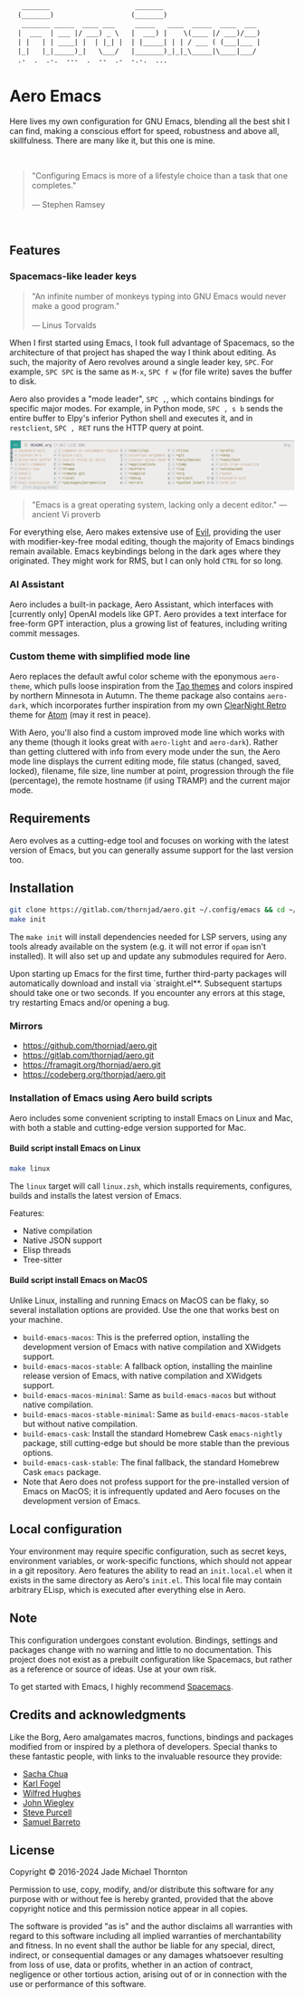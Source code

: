 ```
   _______                     _______
  (_______)                   (_______)
   _______ _____  ____ ___     _____   ____  _____  ____  ___
  |  ___  | ___ |/ ___) _ \   |  ___) |    \(____ |/ ___)/___)
  | |   | | ____| |  | |_| |  | |_____| | | / ___ ( (___|___ |
  |_|   |_|_____)_|   \___/   |_______)_|_|_\_____|\____|___/
  .-  .  .-.  ---  .  --  .-  -.-.  ...
```

# Aero Emacs

Here lives my own configuration for GNU Emacs, blending all the best shit I can find, making a conscious effort for speed, robustness and above all, skillfulness. There are many like it, but this one is mine.

<br>

> "Configuring Emacs is more of a lifestyle choice than a task that one completes."<br><br>  — Stephen Ramsey

<br>

## Features

### Spacemacs-like leader keys

> "An infinite number of monkeys typing into GNU Emacs would never make a good program."<br><br>  — Linus Torvalds

When I first started using Emacs, I took full advantage of Spacemacs, so the architecture of that project has shaped the way I think about editing. As such, the majority of Aero revolves around a single leader key, `SPC`. For example, `SPC SPC` is the same as `M-x`, `SPC f w` (for file write) saves the buffer to disk.

Aero also provides a "mode leader", `SPC ,`, which contains bindings for specific major modes. For example, in Python mode, `SPC , s b` sends the entire buffer to Elpy's inferior Python shell and executes it, and in `restclient`, `SPC , RET` runs the HTTP query at point.

![Aero's spacebar leader with completion](./etc/images/aero-leader-preview.png)

> "Emacs is a great operating system, lacking only a decent editor." — ancient Vi proverb

For everything else, Aero makes extensive use of [Evil](https://github.com/emacs-evil/evil), providing the user with modifier-key-free modal editing, though the majority of Emacs bindings remain available. Emacs keybindings belong in the dark ages where they originated. They might work for RMS, but I can only hold `CTRL` for so long.

### AI Assistant

Aero includes a built-in package, Aero Assistant, which interfaces with [currently only] OpenAI models like GPT. Aero provides a text interface for free-form GPT interaction, plus a growing list of features, including writing commit messages.

### Custom theme with simplified mode line

Aero replaces the default awful color scheme with the eponymous `aero-theme`, which pulls loose inspiration from the [Tao themes](https://github.com/11111000000/tao-theme-emacs) and colors inspired by northern Minnesota in Autumn. The theme package also contains `aero-dark`, which incorporates further inspiration from my own [ClearNight Retro](https://github.com/ClearNight/clearnight-retro-syntax) theme for [Atom](https://atom.io) (may it rest in peace).

With Aero, you'll also find a custom improved mode line which works with any theme (though it looks great with `aero-light` and `aero-dark`). Rather than getting cluttered with info from every mode under the sun, the Aero mode line displays the current editing mode, file status (changed, saved, locked), filename, file size, line number at point, progression through the file (percentage), the remote hostname (if using TRAMP) and the current major mode.

## Requirements

Aero evolves as a cutting-edge tool and focuses on working with the latest version of Emacs, but you can generally assume support for the last version too.

## Installation

```sh
git clone https://gitlab.com/thornjad/aero.git ~/.config/emacs && cd ~/.config/emacs
make init
```

The `make init` will install dependencies needed for LSP servers, using any tools already available on the system (e.g. it will not error if `opam` isn't installed). It will also set up and update any submodules required for Aero.

Upon starting up Emacs for the first time, further third-party packages will automatically download and install via `straight.el**. Subsequent startups should take one or two seconds. If you encounter any errors at this stage, try restarting Emacs and/or opening a bug.

### Mirrors

- https://github.com/thornjad/aero.git
- https://gitlab.com/thornjad/aero.git
- https://framagit.org/thornjad/aero.git
- https://codeberg.org/thornjad/aero.git

### Installation of Emacs using Aero build scripts

Aero includes some convenient scripting to install Emacs on Linux and Mac, with both a stable and cutting-edge version supported for Mac.

#### Build script install Emacs on Linux

``` sh
make linux
```

The `linux` target will call `linux.zsh`, which installs requirements, configures, builds and installs the latest version of Emacs.

Features:

- Native compilation
- Native JSON support
- Elisp threads
- Tree-sitter

#### Build script install Emacs on MacOS

Unlike Linux, installing and running Emacs on MacOS can be flaky, so several installation options are provided. Use the one that works best on your machine.

- `build-emacs-macos`: This is the preferred option, installing the development version of Emacs with native compilation and XWidgets support.
- `build-emacs-macos-stable`: A fallback option, installing the mainline release version of Emacs, with native compilation and XWidgets support.
- `build-emacs-macos-minimal`: Same as `build-emacs-macos` but without native compilation.
- `build-emacs-macos-stable-minimal`: Same as `build-emacs-macos-stable` but without native compilation.
- `build-emacs-cask`: Install the standard Homebrew Cask `emacs-nightly` package, still cutting-edge but should be more stable than the previous options.
- `build-emacs-cask-stable`: The final fallback, the standard Homebrew Cask `emacs` package.
- Note that Aero does not profess support for the pre-installed version of Emacs on MacOS; it is infrequently updated and Aero focuses on the development version of Emacs.

## Local configuration

Your environment may require specific configuration, such as secret keys, environment variables, or work-specific functions, which should not appear in a git repository. Aero features the ability to read an `init.local.el` when it exists in the same directory as Aero's `init.el`. This local file may contain arbitrary ELisp, which is executed after everything else in Aero.

## Note

This configuration undergoes constant evolution. Bindings, settings and packages change with no warning and little to no documentation. This project does not exist as a prebuilt configuration like Spacemacs, but rather as a reference or source of ideas. Use at your own risk.

To get started with Emacs, I highly recommend [Spacemacs](https://spacemacs.org).

## Credits and acknowledgments

Like the Borg, Aero amalgamates macros, functions, bindings and packages modified from or inspired by a plethora of developers. Special thanks to these fantastic people, with links to the invaluable resource they provide:

- [Sacha Chua](https://github.com/sachac/.emacs.d)
- [Karl Fogel](https://svn.red-bean.com/repos/kfogel/trunk/.emacs)
- [Wilfred Hughes](https://github.com/Wilfred/.emacs.d)
- [John Wiegley](https://github.com/jwiegley/dot-emacs)
- [Steve Purcell](https://github.com/purcell/emacs.d)
- [Samuel Barreto](https://github.com/sam217pa/emacs-config)

## License

Copyright © 2016-2024 Jade Michael Thornton 

Permission to use, copy, modify, and/or distribute this software for any purpose with or without fee
is hereby granted, provided that the above copyright notice and this permission notice appear in all
copies.

The software is provided "as is" and the author disclaims all warranties with regard to this
software including all implied warranties of merchantability and fitness. In no event shall the
author be liable for any special, direct, indirect, or consequential damages or any damages
whatsoever resulting from loss of use, data or profits, whether in an action of contract, negligence
or other tortious action, arising out of or in connection with the use or performance of this
software.
